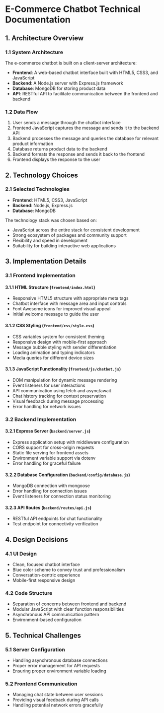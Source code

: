 # E-Commerce Chatbot Technical Documentation

## 1. Architecture Overview

### 1.1 System Architecture

The e-commerce chatbot is built on a client-server architecture:

- **Frontend**: A web-based chatbot interface built with HTML5, CSS3, and JavaScript
- **Backend**: A Node.js server with Express.js framework
- **Database**: MongoDB for storing product data
- **API**: RESTful API to facilitate communication between the frontend and backend

### 1.2 Data Flow

1. User sends a message through the chatbot interface
2. Frontend JavaScript captures the message and sends it to the backend API
3. Backend processes the message and queries the database for relevant product information
4. Database returns product data to the backend
5. Backend formats the response and sends it back to the frontend
6. Frontend displays the response to the user

## 2. Technology Choices

### 2.1 Selected Technologies

- **Frontend**: HTML5, CSS3, JavaScript
- **Backend**: Node.js, Express.js
- **Database**: MongoDB

The technology stack was chosen based on:
- JavaScript across the entire stack for consistent development
- Strong ecosystem of packages and community support
- Flexibility and speed in development
- Suitability for building interactive web applications

## 3. Implementation Details

### 3.1 Frontend Implementation

#### 3.1.1 HTML Structure (`frontend/index.html`)
- Responsive HTML5 structure with appropriate meta tags
- Chatbot interface with message area and input controls
- Font Awesome icons for improved visual appeal
- Initial welcome message to guide the user

#### 3.1.2 CSS Styling (`frontend/css/style.css`)
- CSS variables system for consistent theming
- Responsive design with mobile-first approach
- Message bubble styling with sender differentiation
- Loading animation and typing indicators
- Media queries for different device sizes

#### 3.1.3 JavaScript Functionality (`frontend/js/chatbot.js`)
- DOM manipulation for dynamic message rendering
- Event listeners for user interactions
- API communication using fetch and async/await
- Chat history tracking for context preservation
- Visual feedback during message processing
- Error handling for network issues

### 3.2 Backend Implementation

#### 3.2.1 Express Server (`backend/server.js`)
- Express application setup with middleware configuration
- CORS support for cross-origin requests
- Static file serving for frontend assets
- Environment variable support via dotenv
- Error handling for graceful failure

#### 3.2.2 Database Configuration (`backend/config/database.js`)
- MongoDB connection with mongoose
- Error handling for connection issues
- Event listeners for connection status monitoring

#### 3.2.3 API Routes (`backend/routes/api.js`)
- RESTful API endpoints for chat functionality
- Test endpoint for connectivity verification

## 4. Design Decisions

### 4.1 UI Design
- Clean, focused chatbot interface
- Blue color scheme to convey trust and professionalism
- Conversation-centric experience
- Mobile-first responsive design

### 4.2 Code Structure
- Separation of concerns between frontend and backend
- Modular JavaScript with clear function responsibilities
- Asynchronous API communication pattern
- Environment-based configuration

## 5. Technical Challenges

### 5.1 Server Configuration
- Handling asynchronous database connections
- Proper error management for API requests
- Ensuring proper environment variable loading

### 5.2 Frontend Communication
- Managing chat state between user sessions
- Providing visual feedback during API calls
- Handling potential network errors gracefully
